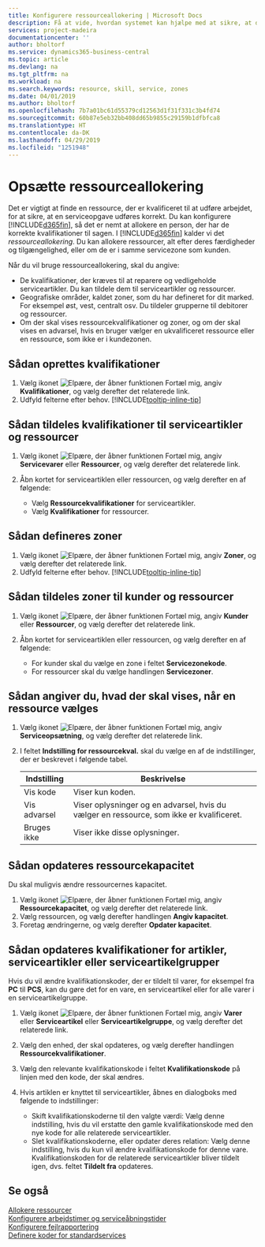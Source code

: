 ```yaml
---
title: Konfigurere ressourceallokering | Microsoft Docs
description: Få at vide, hvordan systemet kan hjælpe med at sikre, at den person, du tildeler en serviceydelse, har de nødvendige kvalifikationer til at udføre ydelsen.
services: project-madeira
documentationcenter: ''
author: bholtorf
ms.service: dynamics365-business-central
ms.topic: article
ms.devlang: na
ms.tgt_pltfrm: na
ms.workload: na
ms.search.keywords: resource, skill, service, zones
ms.date: 04/01/2019
ms.author: bholtorf
ms.openlocfilehash: 7b7a01bc61d55379cd12563d1f31f331c3b4fd74
ms.sourcegitcommit: 60b87e5eb32bb408dd65b9855c29159b1dfbfca8
ms.translationtype: HT
ms.contentlocale: da-DK
ms.lasthandoff: 04/29/2019
ms.locfileid: "1251948"
---
```

# <a name="set-up-resource-allocation"></a>Opsætte ressourceallokering
Det er vigtigt at finde en ressource, der er kvalificeret til at udføre arbejdet, for at sikre, at en serviceopgave udføres korrekt. Du kan konfigurere [!INCLUDE[d365fin](includes/d365fin_md.md)], så det er nemt at allokere en person, der har de korrekte kvalifikationer til sagen. I [!INCLUDE[d365fin](includes/d365fin_md.md)] kalder vi det _ressourceallokering_. Du kan allokere ressourcer, alt efter deres færdigheder og tilgængelighed, eller om de er i samme servicezone som kunden. 

Når du vil bruge ressourceallokering, skal du angive:  
  
* De kvalifikationer, der kræves til at reparere og vedligeholde serviceartikler. Du kan tildele dem til serviceartikler og ressourcer.  
* Geografiske områder, kaldet zoner, som du har defineret for dit marked. For eksempel øst, vest, centralt osv. Du tildeler grupperne til debitorer og ressourcer.  
* Om der skal vises ressourcekvalifikationer og zoner, og om der skal vises en advarsel, hvis en bruger vælger en ukvalificeret ressource eller en ressource, som ikke er i kundezonen.  

## <a name="to-set-up-skills"></a>Sådan oprettes kvalifikationer
1. Vælg ikonet ![Elpære, der åbner funktionen Fortæl mig](media/ui-search/search_small.png "Fortæl mig, hvad du vil foretage dig"), angiv **Kvalifikationer**, og vælg derefter det relaterede link.  
2. Udfyld felterne efter behov. [!INCLUDE[tooltip-inline-tip](includes/tooltip-inline-tip_md.md)]  

## <a name="to-assign-skills-to-service-items-and-resources"></a>Sådan tildeles kvalifikationer til serviceartikler og ressourcer
1. Vælg ikonet ![Elpære, der åbner funktionen Fortæl mig](media/ui-search/search_small.png "Fortæl mig, hvad du vil foretage dig"), angiv **Servicevarer** eller **Ressourcer**, og vælg derefter det relaterede link.  
2. Åbn kortet for serviceartiklen eller ressourcen, og vælg derefter en af følgende:  
  
    * Vælg **Ressourcekvalifikationer** for serviceartikler.  
    * Vælg **Kvalifikationer** for ressourcer.  

## <a name="to-set-up-zones"></a>Sådan defineres zoner
1. Vælg ikonet ![Elpære, der åbner funktionen Fortæl mig](media/ui-search/search_small.png "Fortæl mig, hvad du vil foretage dig"), angiv **Zoner**, og vælg derefter det relaterede link.  
2. Udfyld felterne efter behov. [!INCLUDE[tooltip-inline-tip](includes/tooltip-inline-tip_md.md)]  

## <a name="to-assign-zones-to-customers-and-resources"></a>Sådan tildeles zoner til kunder og ressourcer 
1. Vælg ikonet ![Elpære, der åbner funktionen Fortæl mig](media/ui-search/search_small.png "Fortæl mig, hvad du vil foretage dig"), angiv **Kunder** eller **Ressourcer**, og vælg derefter det relaterede link.  
2. Åbn kortet for serviceartiklen eller ressourcen, og vælg derefter en af følgende:  
  
    * For kunder skal du vælge en zone i feltet **Servicezonekode**.  
    * For ressourcer skal du vælge handlingen **Servicezoner**.  

## <a name="to-specify-what-to-show-when-a-resource-is-chosen"></a>Sådan angiver du, hvad der skal vises, når en ressource vælges
1. Vælg ikonet ![Elpære, der åbner funktionen Fortæl mig](media/ui-search/search_small.png "Fortæl mig, hvad du vil foretage dig"), angiv **Serviceopsætning**, og vælg derefter det relaterede link. 
2. I feltet **Indstilling for ressourcekval.** skal du vælge en af de indstillinger, der er beskrevet i følgende tabel.  
  
    |**Indstilling**|**Beskrivelse**|  
    |------------|-------------|  
    |Vis kode | Viser kun koden.|  
    |Vis advarsel | Viser oplysninger og en advarsel, hvis du vælger en ressource, som ikke er kvalificeret.|  
    |Bruges ikke | Viser ikke disse oplysninger.|  

## <a name="to-update-resource-capacity"></a>Sådan opdateres ressourcekapacitet  
Du skal muligvis ændre ressourcernes kapacitet.  
  
1. Vælg ikonet ![Elpære, der åbner funktionen Fortæl mig](media/ui-search/search_small.png "Fortæl mig, hvad du vil foretage dig"), angiv **Ressourcekapacitet**, og vælg derefter det relaterede link.  
2. Vælg ressourcen, og vælg derefter handlingen **Angiv kapacitet**.  
3. Foretag ændringerne, og vælg derefter **Opdater kapacitet**.  

## <a name="to-update-skills-for-items-service-items-or-service-item-groups"></a>Sådan opdateres kvalifikationer for artikler, serviceartikler eller serviceartikelgrupper
Hvis du vil ændre kvalifikationskoder, der er tildelt til varer, for eksempel fra **PC** til **PCS**, kan du gøre det for en vare, en serviceartikel eller for alle varer i en serviceartikelgruppe.  
  
1. Vælg ikonet ![Elpære, der åbner funktionen Fortæl mig](media/ui-search/search_small.png "Fortæl mig, hvad du vil foretage dig"), angiv **Varer** eller **Serviceartikel** eller **Serviceartikelgruppe**, og vælg derefter det relaterede link.  
2. Vælg den enhed, der skal opdateres, og vælg derefter handlingen **Ressourcekvalifikationer**.  
3. Vælg den relevante kvalifikationskode i feltet **Kvalifikationskode** på linjen med den kode, der skal ændres.  
4.  Hvis artiklen er knyttet til serviceartikler, åbnes en dialogboks med følgende to indstillinger:  
  
    * Skift kvalifikationskoderne til den valgte værdi: Vælg denne indstilling, hvis du vil erstatte den gamle kvalifikationskode med den nye kode for alle relaterede serviceartikler.  
    * Slet kvalifikationskoderne, eller opdater deres relation: Vælg denne indstilling, hvis du kun vil ændre kvalifikationskode for denne vare. Kvalifikationskoden for de relaterede serviceartikler bliver tildelt igen, dvs. feltet **Tildelt fra** opdateres.  
  
## <a name="see-also"></a>Se også
[Allokere ressourcer](service-how-to-allocate-resources.md)  
[Konfigurere arbejdstimer og serviceåbningstider](service-how-setup-work-service-hours.md)  
[Konfigurere fejlrapportering](service-how-setup-fault-reporting.md)  
[Definere koder for standardservices](service-how-setup-service-coding.md)  
 

